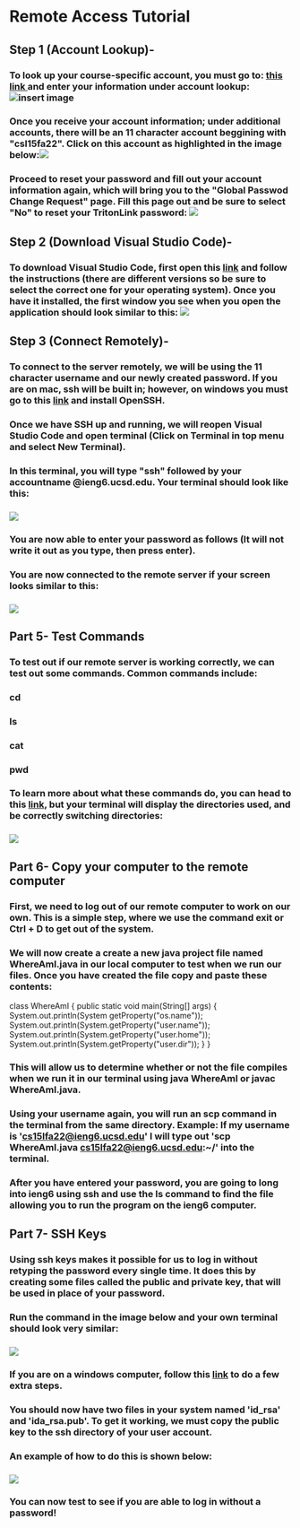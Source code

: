 # Remote Access Tutorial
## Step 1 (Account Lookup)-
### To look up your course-specific account, you must go to: [this link ](https://sdacs.ucsd.edu/~icc/index.php)and enter your information under account lookup: ![insert image](https://github.com/jraynovi/cse15l-lab-reports/blob/main/week-1/accountlookup.jpg?raw=true)

### Once you receive your account information; under additional accounts, there will be an 11 character account beggining with "csl15fa22". Click on this account as highlighted in the image below:![](https://github.com/jraynovi/cse15l-lab-reports/blob/main/week-1/lookupresults.jpg?raw=true)

### Proceed to reset your password and fill out your account information again, which will bring you to the "Global Passwod Change Request" page. Fill this page out and be sure to select "No" to reset your TritonLink password: ![](https://github.com/jraynovi/cse15l-lab-reports/blob/main/week-1/passreset.jpg?raw=true)
## Step 2 (Download Visual Studio Code)-
### To download Visual Studio Code, first open this [link](https://code.visualstudio.com/) and follow the instructions (there are different versions so be sure to select the correct one for your operating system). Once you have it installed, the first window you see when you open the application should look similar to this: ![](https://github.com/jraynovi/cse15l-lab-reports/blob/main/week-1/Part%201.png?raw=true)
## Step 3 (Connect Remotely)-
### To connect to the server remotely, we will be using the 11 character username and our newly created password. If you are on mac, ssh will be built in; however, on windows you must go to this [link](https://docs.microsoft.com/en-us/windows-server/administration/openssh/openssh_install_firstuse) and install OpenSSH. 
### Once we have SSH up and running, we will reopen Visual Studio Code and open terminal (Click on Terminal in top menu and select New Terminal). 
### In this terminal, you will type "ssh" followed by your accountname @ieng6.ucsd.edu. Your terminal should look like this: 
### ![](https://github.com/jraynovi/cse15l-lab-reports/blob/main/week-1/enteropassword.png?raw=true)
### You are now able to enter your password as follows (It will not write it out as you type, then press enter).
### You are now connected to the remote server if your screen looks similar to this: 
### ![](https://github.com/jraynovi/cse15l-lab-reports/blob/main/week-1/remoteserverterminal.png?raw=true)
## Part 5- Test Commands
### To test out if our remote server is working correctly, we can test out some commands. Common commands include:
### cd
### ls
### cat
### pwd
### To learn more about what these commands do, you can head to this [link](https://kb.iu.edu/d/afsk), but your terminal will display the directories used, and be correctly switching directories: 
### ![](https://github.com/jraynovi/cse15l-lab-reports/blob/main/week-1/command%20test.png?raw=true)
## Part 6- Copy your computer to the remote computer
### First, we need to log out of our remote computer to work on our own. This is a simple step, where we use the command exit or Ctrl + D to get out of the system.
### We will now create a create a new java project file named WhereAmI.java in our local computer to test when we run our files. Once you have created the file copy and paste these contents:
class WhereAmI {
  public static void main(String[] args) {
    System.out.println(System getProperty("os.name"));
    System.out.println(System.getProperty("user.name"));
    System.out.println(System.getProperty("user.home"));
    System.out.println(System.getProperty("user.dir"));
  }
}
### This will allow us to determine whether or not the file compiles when we run it in our terminal using java WhereAmI or javac WhereAmI.java.
### Using your username again, you will run an scp command in the terminal from the same directory. Example: If my username is 'cs15lfa22@ieng6.ucsd.edu' I will type out 'scp WhereAmI.java cs15lfa22@ieng6.ucsd.edu:~/' into the terminal.
### After you have entered your password, you are going to long into ieng6 using ssh and use the ls command to find the file allowing you to run the program on the ieng6 computer.
## Part 7- SSH Keys
### Using ssh keys makes it possible for us to log in without retyping the password every single time. It does this by creating some files called the public and private key, that will be used in place of your password. 
### Run the command in the image below and your own terminal should look very similar:
### ![](https://github.com/jraynovi/cse15l-lab-reports/blob/main/week-1/SSH.png?raw=true)
### If you are on a windows computer, follow this [link](https://learn.microsoft.com/en-us/windows-server/administration/openssh/openssh_keymanagement#user-key-generation) to do a few extra steps.
### You should now have two files in your system named 'id_rsa' and 'ida_rsa.pub'. To get it working, we must copy the public key to the ssh directory of your user account.
### An example of how to do this is shown below: 
### ![](https://github.com/jraynovi/cse15l-lab-reports/blob/main/week-1/nopassrequired.png?raw=true)
### You can now test to see if you are able to log in without a password!
